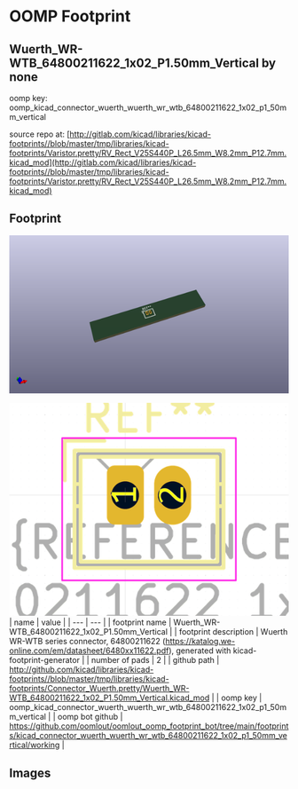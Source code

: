 # OOMP Footprint  
## Wuerth_WR-WTB_64800211622_1x02_P1.50mm_Vertical  by none  
  
oomp key: oomp_kicad_connector_wuerth_wuerth_wr_wtb_64800211622_1x02_p1_50mm_vertical  
  
source repo at: [http://gitlab.com/kicad/libraries/kicad-footprints//blob/master/tmp/libraries/kicad-footprints/Varistor.pretty/RV_Rect_V25S440P_L26.5mm_W8.2mm_P12.7mm.kicad_mod](http://gitlab.com/kicad/libraries/kicad-footprints//blob/master/tmp/libraries/kicad-footprints/Varistor.pretty/RV_Rect_V25S440P_L26.5mm_W8.2mm_P12.7mm.kicad_mod)  
## Footprint  
  
[![working_kicad_pcb_3d.png](working_kicad_pcb_3d_600.png)](working_kicad_pcb_3d.png)  
  
[![working.png](working_600.png)](working.png)  
| name | value | 
| --- | --- | 
| footprint name | Wuerth_WR-WTB_64800211622_1x02_P1.50mm_Vertical | 
| footprint description | Wuerth WR-WTB series connector, 64800211622 (https://katalog.we-online.com/em/datasheet/6480xx11622.pdf), generated with kicad-footprint-generator | 
| number of pads | 2 | 
| github path | http://github.com/kicad/libraries/kicad-footprints//blob/master/tmp/libraries/kicad-footprints/Connector_Wuerth.pretty/Wuerth_WR-WTB_64800211622_1x02_P1.50mm_Vertical.kicad_mod | 
| oomp key | oomp_kicad_connector_wuerth_wuerth_wr_wtb_64800211622_1x02_p1_50mm_vertical | 
| oomp bot github | https://github.com/oomlout/oomlout_oomp_footprint_bot/tree/main/footprints/kicad_connector_wuerth_wuerth_wr_wtb_64800211622_1x02_p1_50mm_vertical/working | 
## Images  
